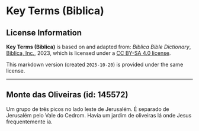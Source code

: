 # Key Terms (Biblica)

## License Information

**Key Terms (Biblica)** is based on and adapted from: _Biblica Bible Dictionary_, [Biblica, Inc.](https://www.biblica.com/), 2023, which is licensed under a [CC BY-SA 4.0 license](https://creativecommons.org/licenses/by-sa/4.0/legalcode.en).

This markdown version (created `2025-10-20`) is provided under the same license.



--------------------------------

## Monte das Oliveiras (id: 145572)

Um grupo de três picos no lado leste de Jerusalém. É separado de Jerusalém pelo Vale do Cedrom. Havia um jardim de oliveiras lá onde Jesus frequentemente ia.


